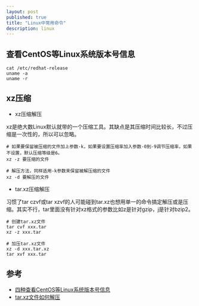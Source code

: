 ```yaml
---
layout: post
published: true
title: "Linux中常用命令"
description: linux
---
```

## 查看CentOS等Linux系统版本号信息

```
cat /etc/redhat-release
uname -a
uname -r
```

## xz压缩

- xz压缩解压

xz是绝大数Linux默认就带的一个压缩工具。其缺点是其压缩时间比较长，不过压缩是一次性的，所以可以忽略。




```
# 如果要保留被压缩的文件加上参数-k，如果要设置压缩率加入参数-0到-9调节压缩率，如果不设置，默认压缩等级是6。
xz -z 要压缩的文件

# 解压方法，同样适用-k参数来保留被解压缩的文件
xz -d 要解压的文件

```

- tar.xz压缩解压

习惯了tar czvf或tar xzvf的人可能碰到tar.xz也想用单一的命令搞定解压或是压缩。其实不行，tar里面没有针对xz格式的参数比如z是针对gzip，j是针对bzip2。

```
# 创建tar.xz文件
tar cvf xxx.tar
xz -z xxx.tar

# 加压tar.xz文件
xz -d xxx.tar.xz
tar xvf xxx.tar
```

## 参考
- [四种查看CentOS等Linux系统版本号信息](http://blog.csdn.net/aoril/article/details/53518917)
- [tar.xz文件如何解压](http://blog.csdn.net/rheostat/article/details/7614451)
